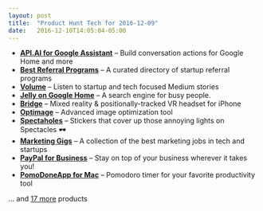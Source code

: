 ```yaml
---
layout: post
title:  "Product Hunt Tech for 2016-12-09"
date:   2016-12-10T14:05:04-05:00
---
```


* **[API.AI for Google Assistant](https://www.producthunt.com/posts/api-ai-for-google-assistant?utm_campaign=producthunt-api&utm_medium=api&utm_source=Application%3A+Daily+Digest+RSS+%28ID%3A+3202%29)** – Build conversation actions for Google Home and more
* **[Best Referral Programs](https://www.producthunt.com/posts/best-referral-programs?utm_campaign=producthunt-api&utm_medium=api&utm_source=Application%3A+Daily+Digest+RSS+%28ID%3A+3202%29)** – A curated directory of startup referral programs
* **[Volume](https://www.producthunt.com/posts/volume-5?utm_campaign=producthunt-api&utm_medium=api&utm_source=Application%3A+Daily+Digest+RSS+%28ID%3A+3202%29)** – Listen to startup and tech focused Medium stories
* **[Jelly on Google Home](https://www.producthunt.com/posts/jelly-on-google-home?utm_campaign=producthunt-api&utm_medium=api&utm_source=Application%3A+Daily+Digest+RSS+%28ID%3A+3202%29)** – A search engine for busy people.
* **[Bridge](https://www.producthunt.com/posts/bridge-3?utm_campaign=producthunt-api&utm_medium=api&utm_source=Application%3A+Daily+Digest+RSS+%28ID%3A+3202%29)** – Mixed reality & positionally-tracked VR headset for iPhone
* **[Optimage](https://www.producthunt.com/posts/optimage?utm_campaign=producthunt-api&utm_medium=api&utm_source=Application%3A+Daily+Digest+RSS+%28ID%3A+3202%29)** – Advanced image optimization tool
* **[Spectaholes](https://www.producthunt.com/posts/spectaholes?utm_campaign=producthunt-api&utm_medium=api&utm_source=Application%3A+Daily+Digest+RSS+%28ID%3A+3202%29)** – Stickers that cover up those annoying lights on Spectacles 🕶
* **[Marketing Gigs](https://www.producthunt.com/posts/marketing-gigs?utm_campaign=producthunt-api&utm_medium=api&utm_source=Application%3A+Daily+Digest+RSS+%28ID%3A+3202%29)** – A collection of the best marketing jobs in tech and startups
* **[PayPal for Business](https://www.producthunt.com/posts/paypal-for-business?utm_campaign=producthunt-api&utm_medium=api&utm_source=Application%3A+Daily+Digest+RSS+%28ID%3A+3202%29)** – Stay on top of your business wherever it takes you!
* **[PomoDoneApp for Mac](https://www.producthunt.com/posts/pomodoneapp-for-mac?utm_campaign=producthunt-api&utm_medium=api&utm_source=Application%3A+Daily+Digest+RSS+%28ID%3A+3202%29)** – Pomodoro timer for your favorite productivity tool

… and [17 more](https://www.producthunt.com/tech) products